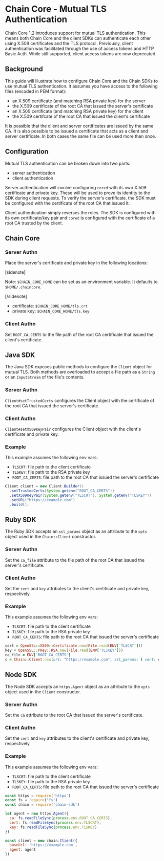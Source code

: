 # Chain Core - Mutual TLS Authentication

Chain Core 1.2 introduces support for mutual TLS authentication. This means both Chain Core and the client SDKs can authenticate each other using X.509 certificates and the TLS protocol. Previously, client authentication was facilitated through the use of access tokens and HTTP Basic Auth. While still supported, client access tokens are now deprecated.

## Background

This guide will illustrate how to configure Chain Core and the Chain SDKs to use mutual TLS authentication. It assumes you have access to the following files (encoded in PEM format):

- an X.509 certificate (and matching RSA private key) for the server
- the X.509 certificate of the root CA that issued the server's certificate
- an X.509 certificate (and matching RSA private key) for the client
- the X.509 certifcate of the root CA that issued the client's certificate

It is possible that the client and server certificates are issued by the same CA. It is also possible to be issued a certificate that acts as a client and server certificate. In both cases the same file can be used more than once.

## Configuration

Mutual TLS authentication can be broken down into two parts:

- server authentication
- client authentication

Server authentication will involve configuring `cored` with its own X.509 certificate and private key. These will be used to prove its identity to the SDK during client requests. To verify the server's certificate, the SDK must be configured with the certificate of the root CA that issued it.

Client authentication simply reverses the roles. The SDK is configured with its own certificate/key pair and `cored` is configured with the certificate of a root CA trusted by the client.

## Chain Core

### Server Authn

Place the server's certificate and private key in the following locations:

[sidenote]

Note: `$CHAIN_CORE_HOME` can be set as an environment variable. It defaults to `$HOME/.chaincore`.

[/sidenote]

- certificate: `$CHAIN_CORE_HOME/tls.crt`
- private key: `$CHAIN_CORE_HOME/tls.key`

### Client Authn

Set `ROOT_CA_CERTS` to the file path of the root CA certificate that issued the client's certificate.

## Java SDK

The Java SDK exposes public methods to configure the `Client` object for mutual TLS. Both methods are overloaded to accept a file path as a `String` or an `InputStream` of the file's contents.

### Server Authn

`Client#setTrustedCerts` configures the Client object with the certificate of the root CA that issued the server's certificate.

### Client Authn

`Client#setX509KeyPair` configures the Client object with the client's certificate and private key.

### Example

This example assumes the following env vars:

- `TLSCRT`: file path to the client certificate
- `TLSKEY`: file path to the RSA private key
- `ROOT_CA_CERTS`: file path to the root CA that issued the server's certificate

```java
Client client = new Client.Builder()
  .setTrustedCerts(System.getenv("ROOT_CA_CERTS"))
  .setX509KeyPair(System.getenv("TLSCRT"), System.getenv("TLSKEY"))
  .setURL("https://example.com")
  .build();
```

## Ruby SDK

The Ruby SDK accepts an `ssl_params` object as an attribute to the `opts` object used in the `Chain::Client` constructor.

### Server Authn

Set the `ca_file` attribute to the file path of the root CA that issued the server's certificate.

### Client Authn

Set the `cert` and `key` attributes to the client's certificate and private key, respectively.

### Example

This example assumes the following env vars:

- `TLSCRT`: file path to the client certificate
- `TLSKEY`: file path to the RSA private key
- `ROOT_CA_CERTS`: file path to the root CA that issued the server's certificate

```ruby
cert = OpenSSL::X509::Certificate.new(File.read(ENV['TLSCRT']))
key = OpenSSL::PKey::RSA.new(File.read(ENV['TLSKEY']))
ca_file = ENV['ROOT_CA_CERTS']
c = Chain::Client.new(url: "https://example.com", ssl_params: { cert: cert, key: key, ca_file: ca_file })
```

## Node SDK

The Node SDK accepts an `https.Agent` object as an attribute to the `opts` object used in the `Client` constructor.

### Server Authn

Set the `ca` attribute to the root CA that issued the server's certificate.

### Client Authn

Set the `cert` and `key` attributes to the client's certificate and private key, respectively.

### Example

This example assumes the following env vars:

- `TLSCRT`: file path to the client certificate
- `TLSKEY`: file path to the RSA private key
- `ROOT_CA_CERTS`: file path to the root CA that issued the server's certificate

```js
const https = require('https')
const fs = require('fs')
const chain = require('chain-sdk')

let agent = new https.Agent({
  ca: fs.readFileSync(process.env.ROOT_CA_CERTS),
  cert: fs.readFileSync(process.env.TLSCRT),
  key: fs.readFileSync(process.env.TLSKEY)
})

const client = new chain.Client({
  baseUrl: 'https://example.com',
  agent: agent
})
```
